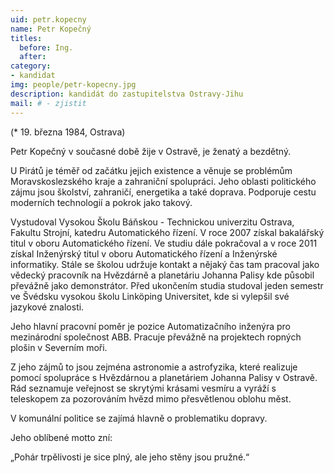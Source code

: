 ```yaml
---
uid: petr.kopecny
name: Petr Kopečný
titles:
  before: Ing. 
  after: 
category:
- kandidat 
img: people/petr-kopecny.jpg
description: kandidát do zastupitelstva Ostravy-Jihu
mail: # - zjistit
---
```


(* 19. března 1984, Ostrava) 

Petr Kopečný v současné době žije v Ostravě, je ženatý a bezdětný.

U Pirátů je téměř od začátku jejich existence a věnuje se problémům Moravskoslezského kraje a zahraniční spolupráci. Jeho oblasti politického zájmu jsou školství, zahraničí, energetika a také doprava. Podporuje cestu moderních technologií a pokrok jako takový. 

Vystudoval Vysokou Školu Báňskou - Technickou univerzitu Ostrava, Fakultu Strojní, katedru Automatického řízení. V roce 2007 získal bakalářský titul v oboru Automatického řízení. Ve studiu dále pokračoval a v roce 2011 získal Inženýrský titul v oboru Automatického řízení a Inženýrské informatiky. Stále se školou udržuje kontakt a nějaký čas tam pracoval jako vědecký pracovník na Hvězdárně a planetáriu Johanna Palisy kde působil převážně jako demonstrátor. Před ukončením studia studoval jeden semestr ve Švédsku vysokou školu Linköping Universitet, kde si vylepšil své jazykové znalosti. 

Jeho hlavní pracovní poměr je pozice Automatizačního inženýra pro mezinárodní společnost ABB. Pracuje převážně na projektech ropných plošin v Severním moři. 

Z jeho zájmů to jsou zejména astronomie a astrofyzika, které realizuje pomocí spolupráce s Hvězdárnou a planetáriem Johanna Palisy v Ostravě. Rád seznamuje veřejnost se skrytými krásami vesmíru a vyráží s teleskopem za pozorováním hvězd mimo přesvětlenou oblohu měst.

V komunální politice se zajímá hlavně o problematiku dopravy.

Jeho oblíbené motto zní:

„Pohár trpělivosti je sice plný, ale jeho stěny jsou pružné.“
